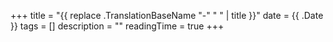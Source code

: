 +++
title =  "{{ replace .TranslationBaseName "-" " " | title }}"
date = {{ .Date }}
tags = []
description = ""
readingTime = true
+++
